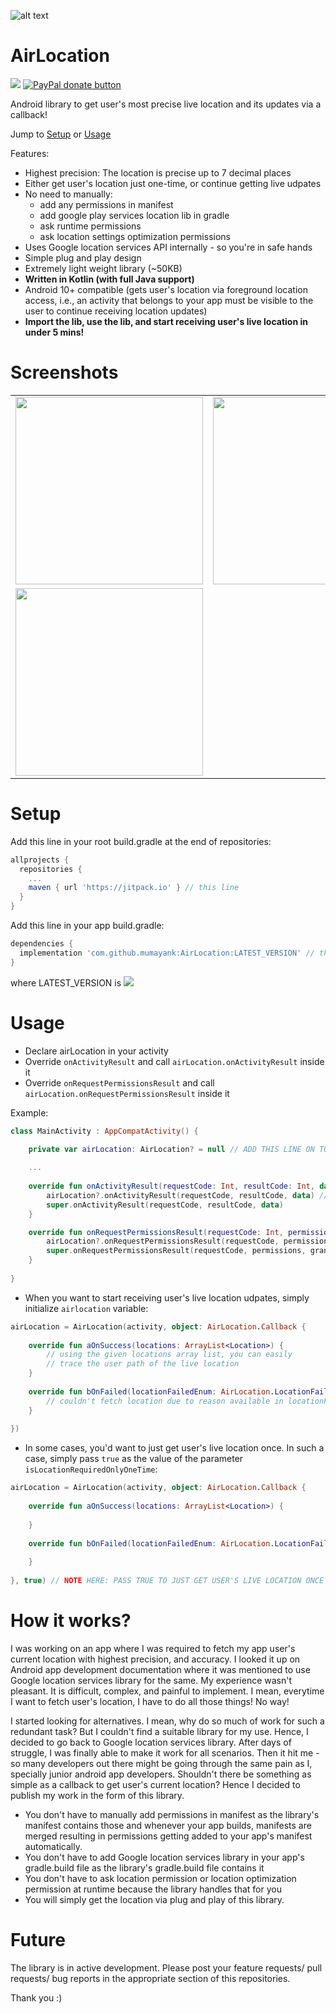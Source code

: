 

![alt text](https://github.com/mumayank/AirLocation/blob/master/github_assets/image.png "Logo")

# AirLocation
[![](https://jitpack.io/v/mumayank/AirLocation.svg)](https://jitpack.io/#mumayank/AirLocation)
<span class="badge-paypal"><a href="https://www.paypal.me/mumayank" title="Donate to this project using Paypal"><img src="https://img.shields.io/badge/paypal-donate-yellow.svg" alt="PayPal donate button" /></a></span>

Android library to get user's most precise live location and its updates via a callback!

Jump to [Setup](https://github.com/mumayank/AirLocation/blob/master/README.md#setup "Setup") or [Usage](https://github.com/mumayank/AirLocation/blob/master/README.md#usage "Usage")

Features:
+ Highest precision: The location is precise up to 7 decimal places
+ Either get user's location just one-time, or continue getting live udpates
+ No need to manually:
    + add any permissions in manifest
    + add google play services location lib in gradle
    + ask runtime permissions
    + ask location settings optimization permissions
+ Uses Google location services API internally - so you're in safe hands
+ Simple plug and play design
+ Extremely light weight library (~50KB)
+ **Written in Kotlin (with full Java support)**
+ Android 10+ compatible (gets user's location via foreground location access, i.e., an activity that belongs to your app must be visible to the user to continue receiving location updates)
+ **Import the lib, use the lib, and start receiving user's live location in under 5 mins!**

# Screenshots

|   |  |
| ------------- | ------------- |
| <img src="https://github.com/mumayank/AirLocation/blob/master/github_assets/s1.png" width="300">  | <img src="https://github.com/mumayank/AirLocation/blob/master/github_assets/s2.png" width="300">  |
| <img src="https://github.com/mumayank/AirLocation/blob/master/github_assets/s3.png" width="300">    | 

# Setup

Add this line in your root build.gradle at the end of repositories:

```gradle
allprojects {
  repositories {
    ...
    maven { url 'https://jitpack.io' } // this line
  }
}
  ```
Add this line in your app build.gradle:
```gradle
dependencies {
  implementation 'com.github.mumayank:AirLocation:LATEST_VERSION' // this line
}
```
where LATEST_VERSION is [![](https://jitpack.io/v/mumayank/AirLocation.svg)](https://jitpack.io/#mumayank/AirLocation)

# Usage

+ Declare airLocation in your activity
+ Override `onActivityResult` and call `airLocation.onActivityResult` inside it
+ Override `onRequestPermissionsResult` and call `airLocation.onRequestPermissionsResult` inside it

Example:

```kotlin
class MainActivity : AppCompatActivity() {

    private var airLocation: AirLocation? = null // ADD THIS LINE ON TOP
    
    ...
    
    override fun onActivityResult(requestCode: Int, resultCode: Int, data: Intent?) {
        airLocation?.onActivityResult(requestCode, resultCode, data) // ADD THIS LINE INSIDE onActivityResult
        super.onActivityResult(requestCode, resultCode, data)
    }

    override fun onRequestPermissionsResult(requestCode: Int, permissions: Array<out String>, grantResults: IntArray) {
        airLocation?.onRequestPermissionsResult(requestCode, permissions, grantResults) // ADD THIS LINE INSIDE onRequestPermissionResult
        super.onRequestPermissionsResult(requestCode, permissions, grantResults)
    }
    
}
```

+ When you  want to start receiving user's live location udpates, simply initialize `airlocation` variable:
```kotlin
airLocation = AirLocation(activity, object: AirLocation.Callback {  
      
    override fun aOnSuccess(locations: ArrayList<Location>) {  
        // using the given locations array list, you can easily 
        // trace the user path of the live location  
    }  
  
    override fun bOnFailed(locationFailedEnum: AirLocation.LocationFailedEnum) {  
        // couldn't fetch location due to reason available in locationFailedEnum
    }  
  
})
```

+ In some cases, you'd want to just get user's live location once. In such a case, simply pass `true` as the value of the parameter `isLocationRequiredOnlyOneTime`:
```kotlin
airLocation = AirLocation(activity, object: AirLocation.Callback {  
  
    override fun aOnSuccess(locations: ArrayList<Location>) {  
         
    }  
  
    override fun bOnFailed(locationFailedEnum: AirLocation.LocationFailedEnum) {  
        
    }  
  
}, true) // NOTE HERE: PASS TRUE TO JUST GET USER'S LIVE LOCATION ONCE
```

# How it works?

I was working on an app where I was required to fetch my app user's current location with highest precision, and accuracy.
I looked it up on Android app development documentation where it was mentioned to use Google location services library for the same. My experience wasn't pleasant. It is difficult, complex, and painful to implement. I mean, everytime I want to fetch user's location, I have to do all those things! No way!

I started looking for alternatives. I mean, why do so much of work for such a redundant task? But I couldn't find a suitable library for my use. Hence, I decided to go back to Google location services library. After days of struggle, I was finally able to make it work for all scenarios. Then it hit me - so many developers out there might be going through the same pain as I, specially junior android app developers. Shouldn't there be something as simple as a callback to get user's current location? Hence I decided to publish my work in the form of this library.

+ You don't have to manually add permissions in manifest as the library's manifest contains those and whenever your app builds, manifests are merged resulting in permissions getting added to your app's manifest automatically.
+ You don't have to add Google location services library in your app's gradle.build file as the library's gradle.build file contains it
+ You don't have to ask location permission or location optimization permission at runtime because the library handles that for you
+ You will simply get the location via plug and play of this library.

# Future

The library is in active development. Please post your feature requests/ pull requests/ bug reports in the appropriate section of this repositories.

Thank you :)
